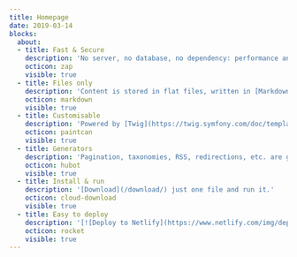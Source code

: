 ```yaml
---
title: Homepage
date: 2019-03-14
blocks:
  about:
  - title: Fast & Secure
    description: 'No server, no database, no dependency: performance and security.'
    octicon: zap
    visible: true
  - title: Files only
    description: 'Content is stored in flat files, written in [Markdown](https://daringfireball.net/projects/markdown/) with [YAML front matter](/documentation/content/#front-matter).'
    octicon: markdown
    visible: true
  - title: Customisable
    description: 'Powered by [Twig](https://twig.symfony.com/doc/templates.html), a flexible template engine, with [theme](https://github.com/Cecilapp/theme-hyde) support.'
    octicon: paintcan
    visible: true
  - title: Generators
    description: 'Pagination, taxonomies, RSS, redirections, etc. are generated automatically.'
    octicon: hubot
    visible: true
  - title: Install & run
    description: '[Download](/download/) just one file and run it.'
    octicon: cloud-download
    visible: true
  - title: Easy to deploy
    description: '[![Deploy to Netlify](https://www.netlify.com/img/deploy/button.svg "Deploy to Netlify")](https://cecil.app/hosting/netlify/deploy/) [![Deploy to ZEIT Now](https://zeit.co/button "Deploy to ZEIT Now")](https://cecil.app/hosting/vercel/deploy/)'
    octicon: rocket
    visible: true
---
```

